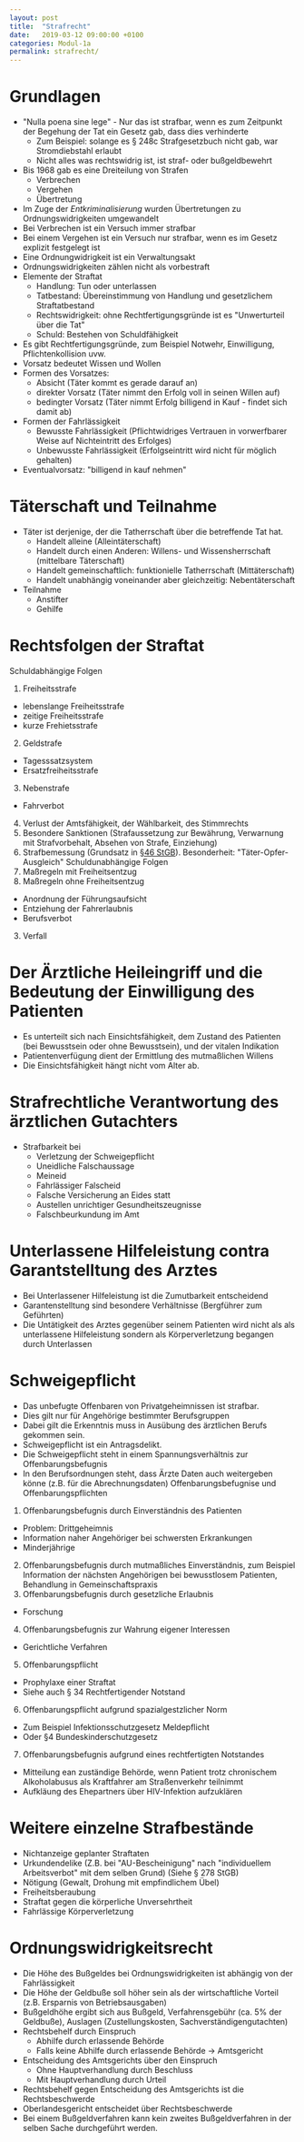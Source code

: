 ```yaml
---
layout: post
title:  "Strafrecht"
date:   2019-03-12 09:00:00 +0100
categories: Modul-1a
permalink: strafrecht/
---
```


# Grundlagen
* "Nulla poena sine lege" - Nur das ist strafbar, wenn es zum Zeitpunkt der Begehung der Tat ein Gesetz gab, dass dies verhinderte
  * Zum Beispiel: solange es § 248c Strafgesetzbuch nicht gab, war Stromdiebstahl erlaubt
  * Nicht alles was rechtswidrig ist, ist straf- oder bußgeldbewehrt
* Bis 1968 gab es eine Dreiteilung von Strafen
  * Verbrechen
  * Vergehen
  * Übertretung
* Im Zuge der _Entkriminalisierung_ wurden Übertretungen zu Ordnungswidrigkeiten umgewandelt
* Bei Verbrechen ist ein Versuch immer strafbar
* Bei einem Vergehen ist ein Versuch nur strafbar, wenn es im Gesetz explizit festgelegt ist
* Eine Ordnungwidrigkeit ist ein Verwaltungsakt
* Ordnungswidrigkeiten zählen nicht als vorbestraft
* Elemente der Straftat
  * Handlung: Tun oder unterlassen
  * Tatbestand: Übereinstimmung von Handlung und gesetzlichem Straftatbestand
  * Rechtswidrigkeit: ohne Rechtfertigungsgründe ist es "Unwerturteil über die Tat"
  * Schuld: Bestehen von Schuldfähigkeit
* Es gibt Rechtfertigungsgründe, zum Beispiel Notwehr, Einwilligung, Pflichtenkollision uvw.
* Vorsatz bedeutet Wissen und Wollen
* Formen des Vorsatzes:
  * Absicht (Täter kommt es gerade darauf an)
  * direkter Vorsatz (Täter nimmt den Erfolg voll in seinen Willen auf)
  * bedingter Vorsatz (Täter nimmt Erfolg billigend in Kauf - findet sich damit ab)
* Formen der Fahrlässigkeit
  * Bewusste Fahrlässigkeit (Pflichtwidriges Vertrauen in vorwerfbarer Weise auf Nichteintritt des Erfolges)
  * Unbewusste Fahrlässigkeit (Erfolgseintritt wird nicht für möglich gehalten)
* Eventualvorsatz: "billigend in kauf nehmen"


# Täterschaft und Teilnahme
* Täter ist derjenige, der die Tatherrschaft über die betreffende Tat hat.
    * Handelt alleine (Alleintäterschaft)
    * Handelt durch einen Anderen: Willens- und Wissensherrschaft (mittelbare Täterschaft)
    * Handelt gemeinschaftlich: funktionielle Tatherrschaft (Mittäterschaft)
    * Handelt unabhängig voneinander aber gleichzeitig: Nebentäterschaft
* Teilnahme
  * Anstifter
  * Gehilfe

# Rechtsfolgen der Straftat
Schuldabhängige Folgen
1. Freiheitsstrafe
  * lebenslange Freiheitsstrafe
  * zeitige Freiheitsstrafe
  * kurze Frehietsstrafe
2. Geldstrafe
  * Tagesssatzsystem
  * Ersatzfreiheitsstrafe
3. Nebenstrafe
  * Fahrverbot
4. Verlust der Amtsfähigkeit, der Wählbarkeit, des Stimmrechts
5. Besondere Sanktionen (Strafaussetzung zur Bewährung, Verwarnung mit Strafvorbehalt, Absehen von Strafe, Einziehung)
6. Strafbemessung (Grundsatz in [§46 StGB](https://www.gesetze-im-internet.de/stgb/__46.html)). Besonderheit: "Täter-Opfer-Ausgleich"
Schuldunabhängige Folgen
1. Maßregeln mit Freiheitsentzug
2. Maßregeln ohne Freiheitsentzug
  * Anordnung der Führungsaufsicht
  * Entziehung der Fahrerlaubnis
  * Berufsverbot
3. Verfall

# Der Ärztliche Heileingriff und die Bedeutung der Einwilligung des Patienten
* Es unterteilt sich nach Einsichtsfähigkeit, dem Zustand des Patienten (bei Bewusstsein oder ohne Bewusstsein), und der vitalen Indikation
* Patientenverfügung dient der Ermittlung des mutmaßlichen Willens
* Die Einsichtsfähigkeit hängt nicht vom Alter ab.

# Strafrechtliche Verantwortung des ärztlichen Gutachters
* Strafbarkeit bei
  - Verletzung der Schweigepflicht
  - Uneidliche Falschaussage
  - Meineid
  - Fahrlässiger Falscheid
  - Falsche Versicherung an Eides statt
  - Austellen unrichtiger Gesundheitszeugnisse
  - Falschbeurkundung im Amt

# Unterlassene Hilfeleistung contra Garantstelltung des Arztes
* Bei Unterlassener Hilfeleistung ist die Zumutbarkeit entscheidend
* Garantenstelltung sind besondere Verhältnisse (Bergführer zum Geführten)
* Die Untätigkeit des Arztes gegenüber seinem Patienten wird nicht als als unterlassene Hilfeleistung sondern als Körperverletzung begangen durch Unterlassen

# Schweigepflicht
* Das unbefugte Offenbaren von Privatgeheimnissen ist strafbar.
* Dies gilt nur für Angehörige bestimmter Berufsgruppen
* Dabei gilt die Erkenntnis muss in Ausübung des ärztlichen Berufs gekommen sein.
* Schweigepflicht ist ein Antragsdelikt.
* Die Schweigepflicht steht in einem Spannungsverhältnis zur Offenbarungsbefugnis
* In den Berufsordnungen steht, dass Ärzte Daten auch weitergeben könne (z.B. für die Abrechnungsdaten)
Offenbarungsbefugnise und Offenbarungspflichten
1. Offenbarungsbefugnis durch Einverständnis des Patienten
  - Problem: Drittgeheimnis
  - Information naher Angehöriger bei schwersten Erkrankungen
  - Minderjährige
2. Offenbarungsbefugnis durch mutmaßliches Einverständnis, zum Beispiel Information der nächsten Angehörigen bei bewusstlosem Patienten, Behandlung in Gemeinschaftspraxis
3. Offenbarungsbefugnis durch gesetzliche Erlaubnis
  - Forschung
4. Offenbarungsbefugnis zur Wahrung eigener Interessen
  - Gerichtliche Verfahren
5. Offenbarungspflicht
  - Prophylaxe einer Straftat
  - Siehe auch § 34 Rechtfertigender Notstand
6. Offenbarungspflicht aufgrund spazialgestzlicher Norm
  - Zum Beispiel Infektionsschutzgesetz Meldepflicht
  - Oder §4 Bundeskinderschutzgesetz
7. Offenbarungsbefugnis aufgrund eines rechtfertigten Notstandes
  - Mitteilung ean zuständige Behörde, wenn Patient trotz chronischem Alkoholabusus als Kraftfahrer am Straßenverkehr teilnimmt
  - Aufkläung des Ehepartners über HIV-Infektion aufzuklären

# Weitere einzelne Strafbestände
* Nichtanzeige geplanter Straftaten
* Urkundendelike (Z.B. bei "AU-Bescheinigung" nach "individuellem Arbeitsverbot" mit dem selben Grund) (Siehe § 278 StGB)
* Nötigung (Gewalt, Drohung mit empfindlichem Übel)
* Freiheitsberaubung
* Straftat gegen die körperliche Unversehrtheit
* Fahrlässige Körperverletzung

# Ordnungswidrigkeitsrecht
* Die Höhe des Bußgeldes bei Ordnungswidrigkeiten ist abhängig von der Fahrlässigkeit
* Die Höhe der Geldbuße soll höher sein als der wirtschaftliche Vorteil (z.B. Ersparnis von Betriebsausgaben)
* Bußgeldhöhe ergibt sich aus Bußgeld, Verfahrensgebühr (ca. 5% der Geldbuße), Auslagen (Zustellungskosten, Sachverständigengutachten)
* Rechtsbehelf durch Einspruch
  - Abhilfe durch erlassende Behörde
  - Falls keine Abhilfe durch erlassende Behörde -> Amtsgericht
* Entscheidung des Amtsgerichts über den Einspruch
  - Ohne Hauptverhandlung durch Beschluss
  - Mit Hauptverhandlung durch Urteil
* Rechtsbehelf gegen Entscheidung des Amtsgerichts ist die Rechtsbeschwerde
* Oberlandesgericht entscheidet über Rechtsbeschwerde
* Bei einem Bußgeldverfahren kann kein zweites Bußgeldverfahren in der selben Sache durchgeführt werden.
